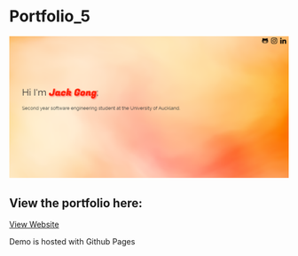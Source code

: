 # Portfolio_5

![preview of my portfolio](portfolio_readme.png "What the portfolio website looks like")

## View the portfolio here: 
[View Website](https://task-tracker-awesomejackify.herokuapp.com/)

Demo is hosted with Github Pages
